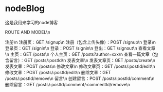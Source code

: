 # nodeBlog
这是我用来学习的node博客

ROUTE AND MODEL\n

注册\n
注册页：GET /signup\n
注册（包含上传头像）：POST /signup\n
登录\n
登录页：GET /signin\n
登录：POST /signin\n
登出：GET /signout\n
查看文章\n
主页：GET /posts\n
个人主页：GET /posts?author=xxx\n
查看一篇文章（包含留言）：GET /posts/:postId\n
发表文章\n
发表文章页：GET /posts/create\n
发表文章：POST /posts\n
修改文章\n
修改文章页：GET /posts/:postId/edit\n
修改文章：POST /posts/:postId/edit\n
删除文章：GET /posts/:postId/remove\n
留言\n
创建留言：POST /posts/:postId/comment\n
删除留言：GET /posts/:postId/comment/:commentId/remove\n